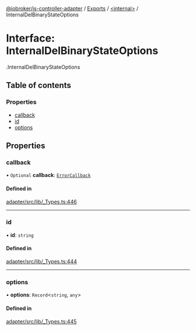 [@iobroker/js-controller-adapter](../README.md) / [Exports](../modules.md) / [<internal\>](../modules/internal_.md) / InternalDelBinaryStateOptions

# Interface: InternalDelBinaryStateOptions

[<internal>](../modules/internal_.md).InternalDelBinaryStateOptions

## Table of contents

### Properties

- [callback](internal_.InternalDelBinaryStateOptions.md#callback)
- [id](internal_.InternalDelBinaryStateOptions.md#id)
- [options](internal_.InternalDelBinaryStateOptions.md#options)

## Properties

### callback

• `Optional` **callback**: [`ErrorCallback`](../modules/internal_.md#errorcallback)

#### Defined in

[adapter/src/lib/_Types.ts:446](https://github.com/ioBroker/ioBroker.js-controller/blob/edb14082/packages/adapter/src/lib/_Types.ts#L446)

___

### id

• **id**: `string`

#### Defined in

[adapter/src/lib/_Types.ts:444](https://github.com/ioBroker/ioBroker.js-controller/blob/edb14082/packages/adapter/src/lib/_Types.ts#L444)

___

### options

• **options**: `Record`<`string`, `any`\>

#### Defined in

[adapter/src/lib/_Types.ts:445](https://github.com/ioBroker/ioBroker.js-controller/blob/edb14082/packages/adapter/src/lib/_Types.ts#L445)
